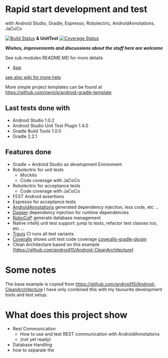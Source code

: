 
# Rapid start development and test
with Android Studio, Gradle, Espresso, Robolectric, AndroidAnnotations, JaCoCo

[![Build Status](https://travis-ci.org/nenick/AndroidAppDevelopment.svg)](https://travis-ci.org/nenick/AndroidAppDevelopment) **& UnitTest** [![Coverage Status](https://coveralls.io/repos/nenick/AndroidAppDevelopment/badge.png?branch=master)](https://coveralls.io/r/nenick/AndroidAppDevelopment?branch=master)

***Wishes, improvements and discussions about the stuff here are welcome***

See sub modules README.MD for more details
* [App](https://github.com/nenick/AndroidAppDevelopment/tree/master/App)

[see also wiki for more help](https://github.com/nenick/AndroidAppDevelopment/wiki)

More simple project templates can be found at https://github.com/nenick/android-gradle-template

## Last tests done with

* Android Studio 1.0.2
* Android Studio Unit Test Plugin 1.4.0
* Gradle Build Tools 1.0.0
* Gradle 2.2.1

## Features done

* Gradle + Android Studio as development Enironment
* Robolectric for unit tests
    * Mockito
    * Code coverage with JaCoCo
* Robolectric for acceptance tests
    * Code coverage with JaCoCo
* FEST Android assertions
* Espresso for acceptance tests
* [AndroidAnnotations](http://androidannotations.org/) generated dependency injection, less code, etc ...
* [Dagger](http://square.github.io/dagger/) dependency injection for runtime dependencies
* [RoboCoP](https://github.com/mediarain/RoboCoP) generate database management
* Native intellij unit test support: jump to tests, refactor test classes too, etc ...
* [Travis](https://travis-ci.org/) CI runs all test variants
* [Coveralls](https://coveralls.io/) shows unit test code coverage [coveralls-gradle-plugin](https://github.com/kt3k/coveralls-gradle-plugin)
* Clean Architecture based on this example [https://github.com/android10/Android-CleanArchitecture]

# Some notes

The base example is copied from https://github.com/android10/Android-CleanArchitecture I have only combined this with my favourite development tools and test setup.

# What does this project show

* Rest Communication <br>
    * How to use and test REST communication with AndroidAnnotations
    * (not yet ready)
* Database Handling
* how to separate the
